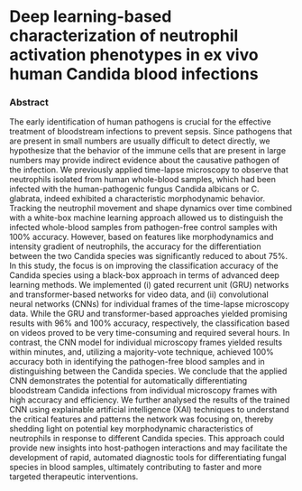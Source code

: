 # Deep learning-based characterization of neutrophil activation phenotypes in ex vivo human Candida blood infections

### Abstract
The early identification of human pathogens is crucial for the effective treatment of bloodstream infections to prevent sepsis. Since pathogens that are present in small numbers are usually difficult to detect directly, we hypothesize that the behavior of the immune cells that are present in large numbers may provide indirect evidence about the causative pathogen of the infection. We previously applied time-lapse microscopy to observe that neutrophils isolated from human whole-blood samples, which had been infected with the human-pathogenic fungus Candida albicans or C. glabrata, indeed exhibited a characteristic morphodynamic behavior. Tracking the neutrophil movement and shape dynamics over time combined with a white-box machine learning approach allowed us to distinguish the infected whole-blood samples from pathogen-free control samples with 100% accuracy. However, based on features like morphodynamics and intensity gradient of neutrophils, the accuracy for the differentiation between the two Candida species was significantly reduced to about 75%. In this study, the focus is on improving the classification accuracy of the Candida species using a black-box approach in terms of advanced deep learning methods. We implemented (i) gated recurrent unit (GRU) networks and transformer-based networks for video data, and (ii) convolutional neural networks (CNNs) for individual frames of the time-lapse microscopy data. While the GRU and transformer-based approaches yielded promising results with 96% and 100% accuracy, respectively, the classification based on videos proved to be very time-consuming and required several hours. In contrast, the CNN model for individual microscopy frames yielded results within minutes, and, utilizing a majority-vote technique, achieved 100% accuracy both in identifying the pathogen-free blood samples and in distinguishing between the Candida species. We conclude that the applied CNN demonstrates the potential for automatically differentiating bloodstream Candida infections from individual microscopy frames with high accuracy and efficiency. We further analysed the results of the trained CNN using explainable artificial intelligence (XAI) techniques to understand the critical features and patterns the network was focusing on, thereby shedding light on potential key morphodynamic characteristics of neutrophils in response to different Candida species. This approach could provide new insights into host-pathogen interactions and may facilitate the development of rapid, automated diagnostic tools for differentiating fungal species in blood samples, ultimately contributing to faster and more targeted therapeutic interventions.

